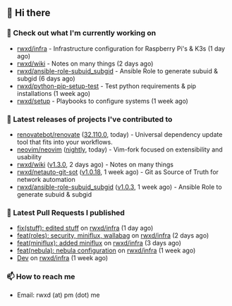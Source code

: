 ## 👋 Hi there

### 👷 Check out what I'm currently working on


- [rwxd/infra](https://github.com/rwxd/infra) - Infrastructure configuration for Raspberry Pi&#39;s &amp; K3s (1 day ago)
- [rwxd/wiki](https://github.com/rwxd/wiki) - Notes on many things (2 days ago)
- [rwxd/ansible-role-subuid_subgid](https://github.com/rwxd/ansible-role-subuid_subgid) - Ansible Role to generate subuid &amp; subgid (6 days ago)
- [rwxd/python-pip-setup-test](https://github.com/rwxd/python-pip-setup-test) - Test python requirements &amp; pip installations (1 week ago)
- [rwxd/setup](https://github.com/rwxd/setup) - Playbooks to configure systems (1 week ago)

### 🔭 Latest releases of projects I've contributed to


- [renovatebot/renovate](https://github.com/renovatebot/renovate) ([32.110.0](https://github.com/renovatebot/renovate/releases/tag/32.110.0), today) - Universal dependency update tool that fits into your workflows.
- [neovim/neovim](https://github.com/neovim/neovim) ([nightly](https://github.com/neovim/neovim/releases/tag/nightly), today) - Vim-fork focused on extensibility and usability
- [rwxd/wiki](https://github.com/rwxd/wiki) ([v1.3.0](https://github.com/rwxd/wiki/releases/tag/v1.3.0), 2 days ago) - Notes on many things
- [rwxd/netauto-git-sot](https://github.com/rwxd/netauto-git-sot) ([v1.0.18](https://github.com/rwxd/netauto-git-sot/releases/tag/v1.0.18), 1 week ago) - Git as Source of Truth for network automation
- [rwxd/ansible-role-subuid_subgid](https://github.com/rwxd/ansible-role-subuid_subgid) ([v1.0.3](https://github.com/rwxd/ansible-role-subuid_subgid/releases/tag/v1.0.3), 1 week ago) - Ansible Role to generate subuid &amp; subgid

### 🔨 Latest Pull Requests I published


- [fix(stuff): edited stuff](https://github.com/rwxd/infra/pull/39) on [rwxd/infra](https://github.com/rwxd/infra) (1 day ago)
- [feat(roles): security, miniflux, wallabag](https://github.com/rwxd/infra/pull/38) on [rwxd/infra](https://github.com/rwxd/infra) (2 days ago)
- [feat(miniflux): added miniflux](https://github.com/rwxd/infra/pull/37) on [rwxd/infra](https://github.com/rwxd/infra) (3 days ago)
- [feat(nebula): nebula configuration](https://github.com/rwxd/infra/pull/34) on [rwxd/infra](https://github.com/rwxd/infra) (1 week ago)
- [Dev](https://github.com/rwxd/infra/pull/33) on [rwxd/infra](https://github.com/rwxd/infra) (1 week ago)

### 📫 How to reach me

- Email: rwxd (at) pm (dot) me
